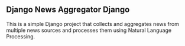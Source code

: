 ##  Django News Aggregator Django

This is a simple Django project that collects and aggregates news from multiple news sources and processes them using Natural Language Processing.
